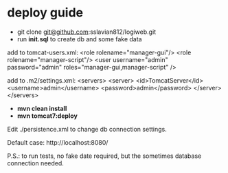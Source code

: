 # deploy guide

 - git clone git@github.com:sslavian812/logiweb.git
 - run <b>init.sql</b> to create db and some fake data

 add to tomcat-users.xml:
    \<role rolename="manager-gui"/\>
 	\<role rolename="manager-script"/\>
 	\<user username="admin" password="admin" roles="manager-gui,manager-script" /\>

 add to .m2/settings.xml:
     \<servers\>
            \<server\>
                \<id\>TomcatServer\</id\>
                \<username>admin\</username\>
                \<password>admin\</password\>
            \</server\>
     \</servers\>

 - <b>mvn clean install</b>
 - <b>mvn tomcat7:deploy</b>
 
 Edit ./persistence.xml to change db connection settings.
 
 Default case: http://localhost:8080/
 
 P.S.: to run tests, no fake date required, but the sometimes database connection needed.